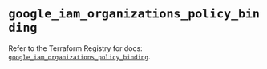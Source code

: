# `google_iam_organizations_policy_binding`

Refer to the Terraform Registry for docs: [`google_iam_organizations_policy_binding`](https://registry.terraform.io/providers/hashicorp/google/6.39.0/docs/resources/iam_organizations_policy_binding).
